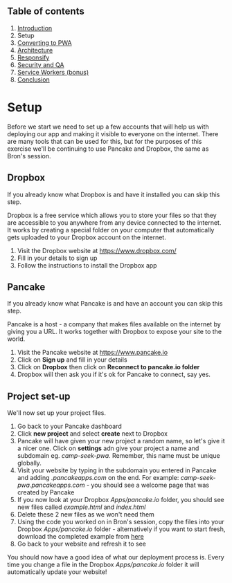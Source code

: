 ## Table of contents

1. [Introduction](Step-0-Introduction.md)
1. Setup
1. [Converting to PWA](Step-2-Convert-to-PWA.md)
1. [Architecture](Step-3-Architecture.md)
1. [Responsify](Step-4-Responsify.md)
1. [Security and QA](Step-5-Security-and-QA.md)
1. [Service Workers (bonus)](Step-6-Bonus-Service-Workers.md)
1. [Conclusion](Step-7-Conclusion.md)

# Setup

Before we start we need to set up a few accounts that will help us with deploying our app and making it visible to everyone on the internet. There are many tools that can be used for this, but for the purposes of this exercise we'll be continuing to use Pancake and Dropbox, the same as Bron's session.

## Dropbox

If you already know what Dropbox is and have it installed you can skip this step. 

Dropbox is a free service which allows you to store your files so that they are accessible to you anywhere from any device connected to the internet. It works by creating a special folder on your computer that automatically gets uploaded to your Dropbox account on the internet.

1. Visit the Dropbox website at https://www.dropbox.com/
1. Fill in your details to sign up
1. Follow the instructions to install the Dropbox app

## Pancake

If you already know what Pancake is and have an account you can skip this step. 

Pancake is a host - a company that makes files available on the internet by giving you a URL. It works together with Dropbox to expose your site to the world.

1. Visit the Pancake website at https://www.pancake.io
1. Click on **Sign up** and fill in your details
1. Click on **Dropbox** then click on **Reconnect to pancake.io folder**
1. Dropbox will then ask you if it's ok for Pancake to connect, say yes.

## Project set-up

We'll now set up your project files.

1. Go back to your Pancake dashboard
1. Click **new project** and select **create** next to Dropbox
1. Pancake will have given your new project a random name, so let's give it a nicer one. Click on **settings** adn give your project a name and subdomain eg. *camp-seek-pwa*. Remember, this name must be unique globally.
1. Visit your website by typing in the subdomain you entered in Pancake and adding *.pancakeapps.com* on the end. For example: *camp-seek-pwa.pancakeapps.com* - you should see a welcome page that was created by Pancake
1. If you now look at your Dropbox *Apps/pancake.io* folder, you should see new files called *example.html* and *index.html*
1. Delete these 2 new files as we won't need them
1. Using the code you worked on in Bron's session, copy the files into your Dropbox *Apps/pancake.io* folder - alternatively if you want to start fresh, download the completed example from [here](camp-seek-coding-finished-example.zip)
1. Go back to your website and refresh it to see 

You should now have a good idea of what our deployment process is. Every time you change a file in the Dropbox *Apps/pancake.io* folder it will automatically update your website!